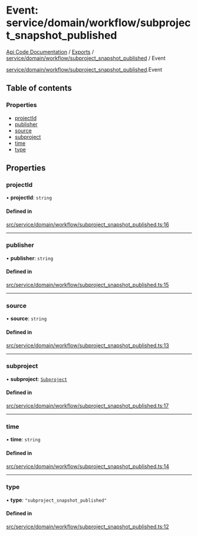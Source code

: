 # Event: service/domain/workflow/subproject_snapshot_published
[Api Code Documentation](../README.md) / [Exports](../modules.md) / [service/domain/workflow/subproject\_snapshot\_published](../modules/service_domain_workflow_subproject_snapshot_published.md) / Event

[service/domain/workflow/subproject\_snapshot\_published](../modules/service_domain_workflow_subproject_snapshot_published.md).Event

## Table of contents

### Properties

- [projectId](service_domain_workflow_subproject_snapshot_published.Event.md#projectid)
- [publisher](service_domain_workflow_subproject_snapshot_published.Event.md#publisher)
- [source](service_domain_workflow_subproject_snapshot_published.Event.md#source)
- [subproject](service_domain_workflow_subproject_snapshot_published.Event.md#subproject)
- [time](service_domain_workflow_subproject_snapshot_published.Event.md#time)
- [type](service_domain_workflow_subproject_snapshot_published.Event.md#type)

## Properties

### projectId

• **projectId**: `string`

#### Defined in

[src/service/domain/workflow/subproject_snapshot_published.ts:16](https://github.com/openkfw/TruBudget/blob/92640998/api/src/service/domain/workflow/subproject_snapshot_published.ts#L16)

___

### publisher

• **publisher**: `string`

#### Defined in

[src/service/domain/workflow/subproject_snapshot_published.ts:15](https://github.com/openkfw/TruBudget/blob/92640998/api/src/service/domain/workflow/subproject_snapshot_published.ts#L15)

___

### source

• **source**: `string`

#### Defined in

[src/service/domain/workflow/subproject_snapshot_published.ts:13](https://github.com/openkfw/TruBudget/blob/92640998/api/src/service/domain/workflow/subproject_snapshot_published.ts#L13)

___

### subproject

• **subproject**: [`Subproject`](service_domain_workflow_subproject.Subproject.md)

#### Defined in

[src/service/domain/workflow/subproject_snapshot_published.ts:17](https://github.com/openkfw/TruBudget/blob/92640998/api/src/service/domain/workflow/subproject_snapshot_published.ts#L17)

___

### time

• **time**: `string`

#### Defined in

[src/service/domain/workflow/subproject_snapshot_published.ts:14](https://github.com/openkfw/TruBudget/blob/92640998/api/src/service/domain/workflow/subproject_snapshot_published.ts#L14)

___

### type

• **type**: ``"subproject_snapshot_published"``

#### Defined in

[src/service/domain/workflow/subproject_snapshot_published.ts:12](https://github.com/openkfw/TruBudget/blob/92640998/api/src/service/domain/workflow/subproject_snapshot_published.ts#L12)
